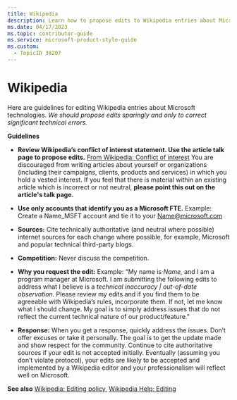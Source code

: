 ```yaml
---
title: Wikipedia
description: Learn how to propose edits to Wikipedia entries about Microsoft technologies while adhering to guidelines. Ensure accuracy and neutrality by following best practices for conflict of interest, sourcing, and community engagement.
ms.date: 04/17/2023
ms.topic: contributor-guide
ms.service: microsoft-product-style-guide
ms.custom:
  - TopicID 38207
---
```



# Wikipedia

Here are guidelines for editing Wikipedia entries about Microsoft technologies. *We should propose edits sparingly and only to correct significant technical errors.*

**Guidelines**

- **Review Wikipedia’s conflict of interest statement. Use the article talk page to propose edits.** [From Wikipedia: Conflict of interest](https://en.wikipedia.org/wiki/Wikipedia:Conflict_of_interest) You are discouraged from writing articles about yourself or organizations (including their campaigns, clients, products and services) in which you hold a vested interest. If you feel that there is material within an existing article which is incorrect or not neutral, **please point this out on the article's talk page.**

- **Use only accounts that identify you as a Microsoft FTE.** Example: Create a Name_MSFT account and tie it to your Name@microsoft.com

- **Sources:** Cite technically authoritative (and neutral where possible) internet sources for each change where possible, for example, Microsoft and popular technical third-party blogs.

- **Competition:** Never discuss the competition.

- **Why you request the edit:** Example: “My name is *Name,* and I am a program manager at Microsoft. I am submitting the following edits to address what I believe is a *technical inaccuracy | out-of-date observation.* Please review my edits and if you find them to be agreeable with Wikipedia’s rules, incorporate them. If not, let me know what I should change. My goal is to simply address issues that do not reflect the current technical nature of our product/feature.”

- **Response:** When you get a response, quickly address the issues. Don’t offer excuses or take it personally. The goal is to get the update made and show respect for the community. Continue to cite authoritative sources if your edit is not accepted initially. Eventually (assuming you don’t violate protocol), your edits are likely to be accepted and implemented by a Wikipedia editor and your professionalism will reflect well on Microsoft.

**See also** [Wikipedia: Editing policy](https://en.wikipedia.org/wiki/Wikipedia:Editing_policy), [Wikipedia Help: Editing](https://en.wikipedia.org/wiki/Help:Editing)